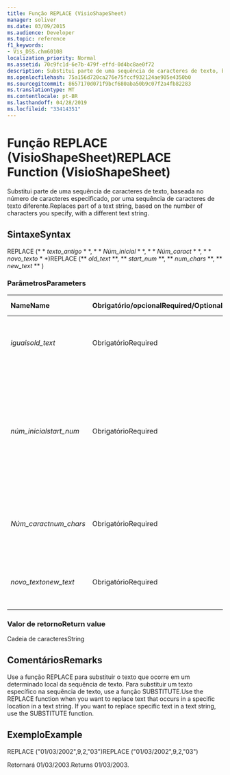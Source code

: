 ```yaml
---
title: Função REPLACE (VisioShapeSheet)
manager: soliver
ms.date: 03/09/2015
ms.audience: Developer
ms.topic: reference
f1_keywords:
- Vis_DSS.chm60108
localization_priority: Normal
ms.assetid: 70c9fc1d-6e7b-479f-effd-0d4bc8ae0f72
description: Substitui parte de uma sequência de caracteres de texto, baseada no número de caracteres especificado, por uma sequência de caracteres de texto diferente.
ms.openlocfilehash: 75a156d720ca276e75fccf932124ae905e4350b0
ms.sourcegitcommit: 8657170d071f9bcf680aba50b9c07f2a4fb82283
ms.translationtype: MT
ms.contentlocale: pt-BR
ms.lasthandoff: 04/28/2019
ms.locfileid: "33414351"
---
```

# <a name="replace-function-visioshapesheet"></a><span data-ttu-id="e5ff0-103">Função REPLACE (VisioShapeSheet)</span><span class="sxs-lookup"><span data-stu-id="e5ff0-103">REPLACE Function (VisioShapeSheet)</span></span>

<span data-ttu-id="e5ff0-104">Substitui parte de uma sequência de caracteres de texto, baseada no número de caracteres especificado, por uma sequência de caracteres de texto diferente.</span><span class="sxs-lookup"><span data-stu-id="e5ff0-104">Replaces part of a text string, based on the number of characters you specify, with a different text string.</span></span>
  
## <a name="syntax"></a><span data-ttu-id="e5ff0-105">Sintaxe</span><span class="sxs-lookup"><span data-stu-id="e5ff0-105">Syntax</span></span>

<span data-ttu-id="e5ff0-106">REPLACE (\* \* *texto_antigo* \* \*, \* \* *Núm_inicial* \* \*, \* \* *Núm_caract* \* \*, \* \* *novo_texto* \* \*)</span><span class="sxs-lookup"><span data-stu-id="e5ff0-106">REPLACE (\*\* *old_text* \*\*, \*\* *start_num* \*\*, \*\* *num_chars* \*\*, \*\* *new_text* \*\* )</span></span> 
  
### <a name="parameters"></a><span data-ttu-id="e5ff0-107">Parâmetros</span><span class="sxs-lookup"><span data-stu-id="e5ff0-107">Parameters</span></span>

|<span data-ttu-id="e5ff0-108">**Name**</span><span class="sxs-lookup"><span data-stu-id="e5ff0-108">**Name**</span></span>|<span data-ttu-id="e5ff0-109">**Obrigatório/opcional**</span><span class="sxs-lookup"><span data-stu-id="e5ff0-109">**Required/Optional**</span></span>|<span data-ttu-id="e5ff0-110">**Tipo de dados**</span><span class="sxs-lookup"><span data-stu-id="e5ff0-110">**Data Type**</span></span>|<span data-ttu-id="e5ff0-111">**Descrição**</span><span class="sxs-lookup"><span data-stu-id="e5ff0-111">**Description**</span></span>|
|:-----|:-----|:-----|:-----|
| <span data-ttu-id="e5ff0-112">_iguais_</span><span class="sxs-lookup"><span data-stu-id="e5ff0-112">_old_text_</span></span> <br/> |<span data-ttu-id="e5ff0-113">Obrigatório</span><span class="sxs-lookup"><span data-stu-id="e5ff0-113">Required</span></span>  <br/> |<span data-ttu-id="e5ff0-114">**Cadeia de caracteres**</span><span class="sxs-lookup"><span data-stu-id="e5ff0-114">**String**</span></span> <br/> |<span data-ttu-id="e5ff0-115">O texto no qual você deseja substituir alguns caracteres.</span><span class="sxs-lookup"><span data-stu-id="e5ff0-115">The text in which you want to replace some characters.</span></span>  <br/> |
| <span data-ttu-id="e5ff0-116">_núm_inicial_</span><span class="sxs-lookup"><span data-stu-id="e5ff0-116">_start_num_</span></span> <br/> |<span data-ttu-id="e5ff0-117">Obrigatório</span><span class="sxs-lookup"><span data-stu-id="e5ff0-117">Required</span></span>  <br/> |<span data-ttu-id="e5ff0-118">**Número**</span><span class="sxs-lookup"><span data-stu-id="e5ff0-118">**Number**</span></span> <br/> |<span data-ttu-id="e5ff0-119">A posição do caractere em _texto_antigo_ que você deseja substituir por _novo_texto_.</span><span class="sxs-lookup"><span data-stu-id="e5ff0-119">The position of the character in  _old_text_ that you want to replace with  _new_text_.</span></span> <span data-ttu-id="e5ff0-120">O primeiro caractere na cadeia é a posição 1.</span><span class="sxs-lookup"><span data-stu-id="e5ff0-120">The first character in the string is position 1.</span></span>  <br/> |
| <span data-ttu-id="e5ff0-121">_Núm_caract_</span><span class="sxs-lookup"><span data-stu-id="e5ff0-121">_num_chars_</span></span> <br/> |<span data-ttu-id="e5ff0-122">Obrigatório</span><span class="sxs-lookup"><span data-stu-id="e5ff0-122">Required</span></span>  <br/> |<span data-ttu-id="e5ff0-123">**Número**</span><span class="sxs-lookup"><span data-stu-id="e5ff0-123">**Number**</span></span> <br/> |<span data-ttu-id="e5ff0-124">O número de caracteres em _texto_antigo_ que você deseja substituir</span><span class="sxs-lookup"><span data-stu-id="e5ff0-124">The number of characters in  _old_text_ that you want to replace</span></span>  <br/> |
| <span data-ttu-id="e5ff0-125">_novo_texto_</span><span class="sxs-lookup"><span data-stu-id="e5ff0-125">_new_text_</span></span> <br/> |<span data-ttu-id="e5ff0-126">Obrigatório</span><span class="sxs-lookup"><span data-stu-id="e5ff0-126">Required</span></span>  <br/> |<span data-ttu-id="e5ff0-127">**Cadeia de caracteres**</span><span class="sxs-lookup"><span data-stu-id="e5ff0-127">**String**</span></span> <br/> |<span data-ttu-id="e5ff0-128">O texto que substituirá os caracteres em _texto_antigo_.</span><span class="sxs-lookup"><span data-stu-id="e5ff0-128">The text that will replace characters in  _old_text_.</span></span>  <br/> |
   
### <a name="return-value"></a><span data-ttu-id="e5ff0-129">Valor de retorno</span><span class="sxs-lookup"><span data-stu-id="e5ff0-129">Return value</span></span>

<span data-ttu-id="e5ff0-130">Cadeia de caracteres</span><span class="sxs-lookup"><span data-stu-id="e5ff0-130">String</span></span>
  
## <a name="remarks"></a><span data-ttu-id="e5ff0-131">Comentários</span><span class="sxs-lookup"><span data-stu-id="e5ff0-131">Remarks</span></span>

<span data-ttu-id="e5ff0-p102">Use a função REPLACE para substituir o texto que ocorre em um determinado local da sequência de texto. Para substituir um texto específico na sequência de texto, use a função SUBSTITUTE.</span><span class="sxs-lookup"><span data-stu-id="e5ff0-p102">Use the REPLACE function when you want to replace text that occurs in a specific location in a text string. If you want to replace specific text in a text string, use the SUBSTITUTE function.</span></span>
  
## <a name="example"></a><span data-ttu-id="e5ff0-134">Exemplo</span><span class="sxs-lookup"><span data-stu-id="e5ff0-134">Example</span></span>

<span data-ttu-id="e5ff0-135">REPLACE ("01/03/2002",9,2,"03")</span><span class="sxs-lookup"><span data-stu-id="e5ff0-135">REPLACE ("01/03/2002",9,2,"03")</span></span> 
  
<span data-ttu-id="e5ff0-136">Retornará 01/03/2003.</span><span class="sxs-lookup"><span data-stu-id="e5ff0-136">Returns 01/03/2003.</span></span> 
  

